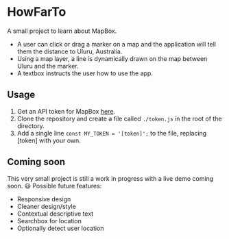# HowFarTo
A small project to learn about MapBox.
- A user can click or drag a marker on a map and the application will tell them the distance to Uluru, Australia.
- Using a map layer, a line is dynamically drawn on the map between Uluru and the marker.
- A textbox instructs the user how to use the app.
## Usage
1. Get an API token for MapBox [here](https://docs.mapbox.com/help/tutorials/get-started-tokens-api/).
2. Clone the repository and create a file called `./token.js` in the root of the directory.
3. Add a single line `const MY_TOKEN = '[token]';` to the file, replacing [token] with your own.
## Coming soon
This very small project is still a work in progress with a live demo coming soon. :smiley:
Possible future features:
- Responsive design
- Cleaner design/style
- Contextual descriptive text
- Searchbox for location
- Optionally detect user location